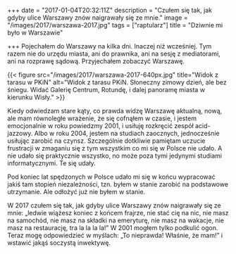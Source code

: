 +++
date = "2017-01-04T20:32:11Z"
description = "Czułem się tak, jak gdyby ulice Warszawy znów naigrawały się ze mnie."
image = "/images/2017/warszawa-2017.jpg"
tags = ["raptularz"]
title = "Dziwnie mi było w Warszawie"

+++
Pojechałem do Warszawy na kilka dni. Inaczej niż wcześniej. Tym razem nie do
urzędu miasta, ani do prawnika, ani na sesję z mediatorami, ani na rozprawę
sądową. Przyjechałem zobaczyć Warszawę.

{{< figure src="/images/2017/warszawa-2017-640px.jpg" title="Widok z tarasu w PKiN" alt="Widok z tarasu PKiN. Słoneczny zimowy dzień, ale bez śniegu. Widać Galerię Centrum, Rotundę, i dalej panoramę miasta w kierunku Wisły." >}}

<!--more-->

Kiedy odwiedzam stare kąty, co prawda widzę Warszawę aktualną, nową, ale mam
równoległe wrażenie, że się cofnąłem w czasie, i jestem emocjonalnie w roku
powiedzmy 2001, i usiłuję rozkręcić zespół acid-jazzowy. Albo w roku 2004,
jestem na studiach zaocznych, jednocześnie usiłując zarobić na czynsz.
Szczególnie dotkliwie pamiętam uczucie frustracji w zmaganiu się z tym wszystkim
co mi się w Polsce nie udało. A nie udało się praktycznie wszystko, no może poza
tymi jedynymi studiami informatycznymi. Te się udały.

Pod koniec lat spędzonych w Polsce udało mi się w końcu wypracować jakiś tam
stopień niezależności, tzn. byłem w stanie zarobić na podstawowe utrzymanie. Ale
odłożyć już nie byłem w stanie.

W 2017 czułem się tak, jak gdyby ulice Warszawy znów naigrawały się ze mnie:
„ledwie wiążesz koniec z końcem frajrze, nie stać cię na nic, nie masz na
samochód, nie masz na składki na emeryturę, nie masz na wakacje, nie masz na
restaurację, tra la la la la!” W 2001 mogłem tylko podkulić ogon.  Teraz mogę
odpowiedzieć w myślach: „To nieprawda! Właśnie, że mam!” i wstawić jakąś
soczystą inwektywę.
